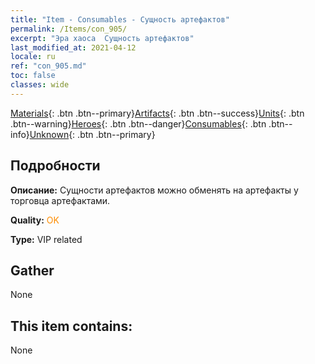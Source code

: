 ```yaml
---
title: "Item - Consumables - Сущность артефактов"
permalink: /Items/con_905/
excerpt: "Эра хаоса  Сущность артефактов"
last_modified_at: 2021-04-12
locale: ru
ref: "con_905.md"
toc: false
classes: wide
---
```

 [Materials](/ru/Items/){: .btn .btn--primary}[Artifacts](/ru/Items/Artifacts/){: .btn .btn--success}[Units](/ru/Items/Units/){: .btn .btn--warning}[Heroes](/ru/Items/Heroes/){: .btn .btn--danger}[Consumables](/ru/Items/Consumables/){: .btn .btn--info}[Unknown](/ru/Items/Unknown/){: .btn .btn--primary}

## Подробности
 **Описание:** Сущности артефактов можно обменять на артефакты у торговца артефактами.

 **Quality:** <span style="color: #FF8C00">OK</span>

 **Type:** VIP related

## Gather

  None

## This item contains:

  None

